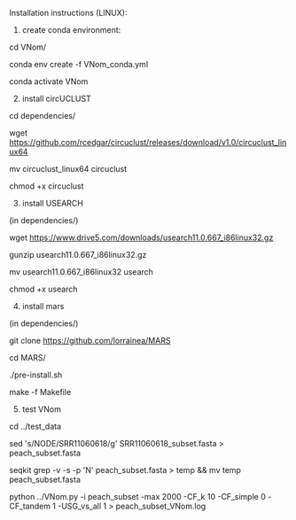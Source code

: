 Installation instructions (LINUX):

1. create conda environment:

cd VNom/

conda env create -f VNom_conda.yml

conda activate VNom

2. install circUCLUST

cd dependencies/

wget https://github.com/rcedgar/circuclust/releases/download/v1.0/circuclust_linux64

mv circuclust_linux64 circuclust

chmod +x circuclust

3. install USEARCH

(in dependencies/)

wget https://www.drive5.com/downloads/usearch11.0.667_i86linux32.gz

gunzip usearch11.0.667_i86linux32.gz

mv usearch11.0.667_i86linux32 usearch

chmod +x usearch

4. install mars

(in dependencies/)

git clone https://github.com/lorrainea/MARS

cd MARS/

./pre-install.sh

make -f Makefile

5. test VNom

cd ../test_data

sed 's/NODE/SRR11060618/g' SRR11060618_subset.fasta > peach_subset.fasta

seqkit grep -v -s -p 'N' peach_subset.fasta > temp && mv temp peach_subset.fasta

python ../VNom.py -i peach_subset -max 2000 -CF_k 10 -CF_simple 0 -CF_tandem 1 -USG_vs_all 1 > peach_subset_VNom.log